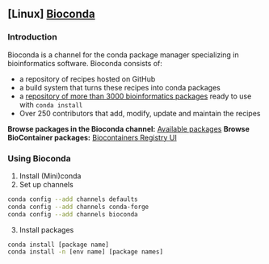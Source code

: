 ## [Linux] [Bioconda](https://bioconda.github.io/index.html)
### Introduction
Bioconda is a channel for the conda package manager specializing in bioinformatics software. Bioconda consists of:
- a repository of recipes hosted on GitHub
- a build system that turns these recipes into conda packages
- a [repository of more than 3000 bioinformatics packages](https://anaconda.org/bioconda/repo) ready to use with `conda install`
- Over 250 contributors that add, modify, update and maintain the recipes

**Browse packages in the Bioconda channel:** [Available packages](https://bioconda.github.io/recipes.html#recipes)
**Browse BioContainer packages:** [Biocontainers Registry UI](https://biocontainers.pro/registry/#/)

### Using Bioconda
1. Install (Mini)conda
2. Set up channels
```sh
conda config --add channels defaults
conda config --add channels conda-forge
conda config --add channels bioconda
```
3. Install packages
```sh
conda install [package name]
conda install -n [env name] [package names]
```

